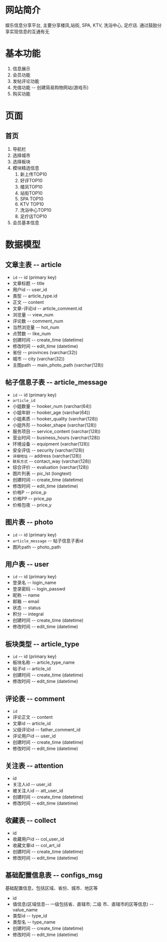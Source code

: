 # 网站简介
娱乐信息分享平台, 主要分享楼凤,站街, SPA, KTV, 洗浴中心, 足疗店.
通过鼓励分享实现信息的互通有无

# 基本功能
1. 信息展示
2. 会员功能
3. 发帖评论功能
4. 充值功能 -- 创建简易购物网站(游戏币)
5. 购买功能

# 页面
## 首页
1. 导航栏
2. 选择城市
3. 选择板块
4. 模块精选信息
    1. 新上传TOP10
    2. 好评TOP10
    3. 楼凤TOP10
    4. 站街TOP10
    5. SPA TOP10
    6. KTV TOP10
    7. 洗浴中心TOP10
    8. 足疗店TOP10
5. 会员基本信息

# 数据模型
## 文章主表 -- article
* `id` -- id (primary key)
* 文章标题 -- title
* 用户id -- user_id
* 类型 -- article_type.id
* 正文 -- content
* 文章-评论id -- article_comment.id
* 浏览量 -- view_num
* 评论数 -- comment_num
* 当然浏览量 -- hot_num
* 点赞数 -- like_num
* 创建时间 -- create_time (datetime)
* 修改时间 -- edit_time (datetime)
* 省份 -- provinces (varchar(32))
* 城市 -- city (varchar(32))
* 主图path -- main_photo_path  (varchar(128))

## 帖子信息子表 -- article_message
* `id` -- id (primary key)
* `article_id`
* 小姐数量 -- hooker_num (varchar(64))
* 小姐年龄 -- hooker_age (varchar(64))
* 小姐素质 -- hooker_quality (varchar(128))
* 小姐外形 -- hooker_shape (varchar(128))
* 服务项目 -- service_content (varchar(128))
* 营业时间 -- business_hours (varchar(128))
* 环境设备 -- equipment (varchar(128))
* 安全评估 -- security (varchar(128))
* `详细地址` -- address (varchar(128))
* `联系方式` -- contact_way (varchar(128))
* 综合评价 -- evaluation (varchar(128))
* 图片列表 -- pic_lst (longtext)
* 创建时间 -- create_time (datetime)
* 修改时间 -- edit_time (datetime)
* 价格P -- price_p
* 价格PP -- price_pp
* 价格包夜 -- price_y

## 图片表 -- photo
* `id` -- id (primary key)
* `article_message` -- 帖子信息子表id
* 图片path -- photo_path

## 用户表 -- user
* `id` -- id (primary key)
* 登录名 -- login_name
* 登录密码 -- login_passwd
* 昵称 -- name
* 邮箱 -- email
* 状态 -- status
* 积分 -- integral
* 创建时间 -- create_time (datetime)
* 修改时间 -- edit_time (datetime)

## 板块类型 -- article_type
* `id` -- id (primary key)
* 板块名称 -- article_type_name
* 帖子id -- article_id
* 创建时间 -- create_time (datetime)
* 修改时间 -- edit_time (datetime)


## 评论表 -- comment
* `id`
* 评论正文 -- content
* 文章id -- article_id
* 父级评论id -- father_comment_id
* 评论用户id -- user_id
* 创建时间 -- create_time (datetime)
* 修改时间 -- edit_time (datetime)

## 关注表 -- attention
* id
* 关注人id -- user_id
* 被关注人id -- att_user_id
* 创建时间 -- create_time (datetime)
* 修改时间 -- edit_time (datetime)

## 收藏表 -- collect
* id
* 收藏用户id -- col_user_id
* 收藏文章id -- col_art_id
* 创建时间 -- create_time (datetime)
* 修改时间 -- edit_time (datetime)

## 基础配置信息表 -- configs_msg
基础配置信息，包括区域、省份、城市、地区等

* id
* 值信息(区域信息-- 一级包括省、直辖市; 二级 市、直辖市的区等信息) -- value_name
* 类型id -- type_id
* 类型名 -- type_name
* 创建时间 -- create_time (datetime)
* 修改时间 -- edit_time (datetime)